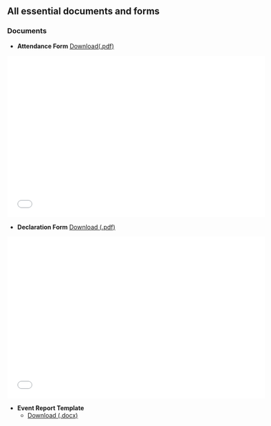 ## All essential documents and forms

### Documents
- **Attendance Form** <a href="../_media/documents/attendance_form.pdf" download> Download(.pdf)</a>
<embed src="../_media/documents/attendance_form.pdf" width="600" height="375"  type="application/pdf">

- **Declaration Form** <a href="../_media/documents/declaration_form.pdf" download> Download (.pdf)</a>
<embed src="../_media/documents/declaration_form.pdf" width="600" height="375"  type="application/pdf">

- **Event Report Template**
    - <a href="../_media/documents/event_report_template.docx" download> Download (.docx)</a>
